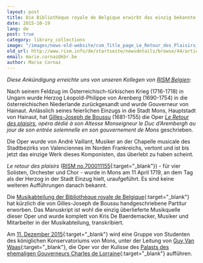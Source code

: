 ```yaml
---
layout: post
title: Die Bibliothèque royale de Belgique erwirbt das einzig bekannte Manuskript von Le Retour des plaisirs (1719) von André Vaillant
date: 2015-10-19
lang: de
post: true
category: library_collections
image: "/images/news-old-website/csm_Title_page_Le_Retour_des_Plaisirs_01_a038314b5b.jpg"
old_url: http://www.rism.info/de/startseite/newsdetails/browse/44/article/64/the-royal-library-of-belgium-acquires-the-only-known-manuscript-of-le-retour-des-plaisirs-1719-b.html
email: marie.cornaz@kbr.be
author: Marie Cornaz
---
```


_Diese Ankündigung erreichte uns von unseren Kollegen von [RISM Belgien](/working-groups.html):_


Nach seinem Feldzug im Österreichisch-türkischen Krieg (1716-1718) in Ungarn wurde Herzog Léopold-Philippe von Arenberg (1690-1754) in die österreichischen Niederlande zurückgesandt und wurde Gouverneur von Hainaut. Anlässlich seines feierlichen Einzugs in die Stadt Mons, Hauptstadt von Hainaut, hat [Gilles-Joseph de Boussu](http://www.hainautterremusicale.com/hommes/boussu-gilles-joseph-f460.html) (1681-1755) die Oper [_Le Retour des plaisirs_](http://www.hainautterremusicale.com/oeuvres/retour-plaisirs-f11.html), _opéra dédié à son Altesse Monseigneur le Duc d’Arembergh au jour de son entrée solemnelle en son gouvernement de Mons_ geschrieben.

Die Oper wurde von André Vaillant, Musiker an der Chapelle musicale des Stadtbezirks von Valenciennes im Norden Frankreichs, vertont und ist bis jetzt das einzige Werk dieses Komponisten, das überlebt zu haben scheint.

_Le retour des plaisirs_ ([RISM no.700011155](https://opac.rism.info/search?id=700011155){:target="_blank"}) - für vier Solisten, Orchester und Chor - wurde in Mons am 11 April 1719, an dem Tag als der Herzog in der Stadt Einzug hielt, uraufgeführt. Es sind keine weiteren Aufführungen danach bekannt.

Die [Musikabteilung der Bibliothèque royale de Belgique](http://www.kbr.be/collections/musique/musique_fr.html){:target="_blank"} hat kürzlich die von Gilles-Joseph de Boussu handgeschriebene Partitur erworben. Das Manuskript ist wohl die einzig überlieferte Musikquelle dieser Oper und wurde komplett von Kris De Baerdemacker, Musiker und Mitarbeiter in der Musikabteilung, transkribiert.


Am [11. Dezember 2015](https://web.archive.org/web/20151023122409/http://www.kbr.be/actualites/concerts/programme/11_12_fr.html){:target="_blank"} wird eine Gruppe von Studenten des königlichen Konservatoriums von Mons, unter der Leitung von [Guy Van Waas](http://cavema.be/en/agremens/director){:target="_blank"}, die Oper vor der Kulisse des [Palasts des ehemaligen Gouverneurs Charles de Lorraine](https://www.kbr.be/en/lieu/palace-of-charles-of-lorraine/){:target="_blank"} aufführen.
